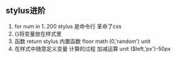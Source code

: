 ## stylus进阶
1. for num in 1..200
stylus 是命令行 革命了css
2. {}将变量放在样式里
3. 函数 return 
  stylus 内置函数
  floor math (0,'random') 
  unit 
4. 在样式中随意定义变量 计算的过程
  加减运算 unit ($left,'px')-50px